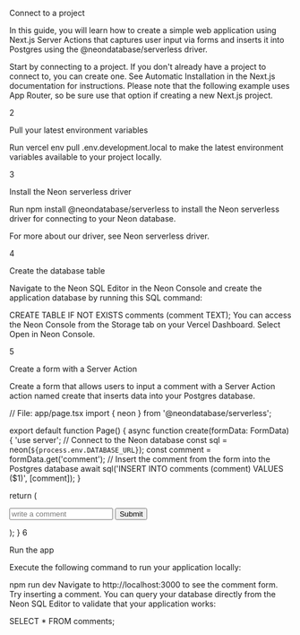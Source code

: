 Connect to a project

In this guide, you will learn how to create a simple web application using Next.js Server Actions that captures user input via forms and inserts it into Postgres using the @neondatabase/serverless driver.

Start by connecting to a project. If you don't already have a project to connect to, you can create one. See Automatic Installation in the Next.js documentation for instructions. Please note that the following example uses App Router, so be sure use that option if creating a new Next.js project.

2

Pull your latest environment variables

Run vercel env pull .env.development.local to make the latest environment variables available to your project locally.

3

Install the Neon serverless driver

Run npm install @neondatabase/serverless to install the Neon serverless driver for connecting to your Neon database.

For more about our driver, see Neon serverless driver.

4

Create the database table

Navigate to the Neon SQL Editor in the Neon Console and create the application database by running this SQL command:

CREATE TABLE IF NOT EXISTS comments (comment TEXT);
You can access the Neon Console from the Storage tab on your Vercel Dashboard. Select Open in Neon Console.

5

Create a form with a Server Action

Create a form that allows users to input a comment with a Server Action action named create that inserts data into your Postgres database.

// File: app/page.tsx
import { neon } from '@neondatabase/serverless';

export default function Page() {
async function create(formData: FormData) {
'use server';
// Connect to the Neon database
const sql = neon(`${process.env.DATABASE_URL}`);
const comment = formData.get('comment');
// Insert the comment from the form into the Postgres database
await sql('INSERT INTO comments (comment) VALUES ($1)', [comment]);
}

return (
<form action={create}>
<input type="text" placeholder="write a comment" name="comment" />
<button type="submit">Submit</button>
</form>
);
}
6

Run the app

Execute the following command to run your application locally:

npm run dev
Navigate to http://localhost:3000 to see the comment form. Try inserting a comment. You can query your database directly from the Neon SQL Editor to validate that your application works:

SELECT \* FROM comments;
